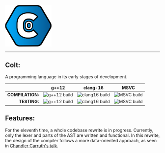 <img src="resources/icon/Colt%20Logo.svg" width=30% height=30%>

---
## Colt:
A programming language in its early stages of development.

| |g++12|clang-16|MSVC|
|---:|:---:|:---:|:---:|
|**COMPILATION:** | ![g++12 build](https://github.com/R533-Code/colt-lang/actions/workflows/g++12_build.yml/badge.svg)| ![clang16 build](https://github.com/R533-Code/colt-lang/actions/workflows/clang16_build.yml/badge.svg) |![MSVC build](https://github.com/R533-Code/colt-lang/actions/workflows/msvc_build.yml/badge.svg)|
|**TESTING:**|![g++12 build](https://github.com/R533-Code/colt-lang/actions/workflows/g++12_test.yml/badge.svg)| ![clang16 build](https://github.com/R533-Code/colt-lang/actions/workflows/clang16_test.yml/badge.svg) |![MSVC build](https://github.com/R533-Code/colt-lang/actions/workflows/msvc_test.yml/badge.svg)|

## Features:
For the eleventh time, a whole codebase rewrite is in progress.
Currently, only the lexer and parts of the AST are written and functional.
In this rewrite, the design of the compiler follows a more data-oriented
approach, as seen in [Chandler Carruth's talk](https://www.youtube.com/watch?v=ZI198eFghJk).